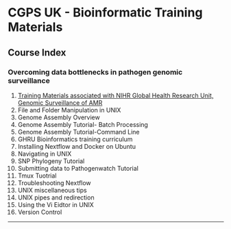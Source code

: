 # CGPS UK - Bioinformatic Training Materials

## Course Index

### Overcoming data bottlenecks in pathogen genomic surveillance

1. [Training Materials associated with NIHR Global Health Research Unit, Genomic Surveillance of AMR](https://zenodo.org/records/4292128#.Yw2ulNNBy5d)
2. File and Folder Manipulation in UNIX
3. Genome Assembly Overview
4. Genome Assembly Tutorial- Batch Processing
5. Genome Assembly Tutorial-Command Line
6. GHRU Bioinformatics training curriculum
7. Installing Nextflow and Docker on Ubuntu
8. Navigating in UNIX
9. SNP Phylogeny Tutorial
10. Submitting data to Pathogenwatch Tutorial
11. Tmux Tuotrial
12. Troubleshooting Nextflow
13. UNIX miscellaneous tips
14. UNIX pipes and redirection
15. Using the Vi Eidtor in UNIX
16. Version Control

---
